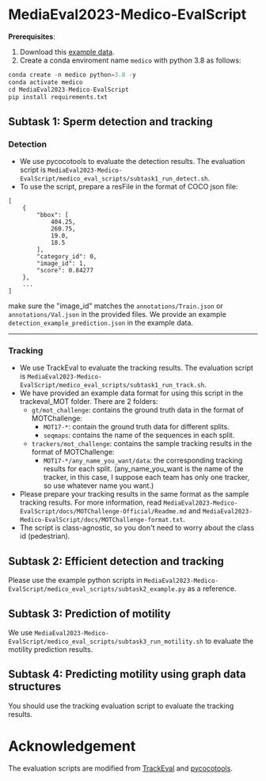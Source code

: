 # MediaEval2023-Medico-EvalScript

**Prerequisites**: 
1. Download this [example data](https://drive.google.com/file/d/1nSsQbAMxCmZoLeEAQwVLYVbQA7zq2WQG/view?usp=sharing).
2. Create a conda enviroment name `medico` with python 3.8 as follows:

```python
conda create -n medico python=3.8 -y
conda activate medico
cd MediaEval2023-Medico-EvalScript
pip install requirements.txt
```

## Subtask 1: Sperm detection and tracking

### Detection

- We use pycocotools to evaluate the detection results. The evaluation script is `MediaEval2023-Medico-EvalScript/medico_eval_scripts/subtask1_run_detect.sh`.
- To use the script, prepare a resFile in the format of COCO json file:
```
[
    {
        "bbox": [
            404.25,
            260.75,
            19.0,
            18.5
        ],
        "category_id": 0,
        "image_id": 1,
        "score": 0.84277
    },
    ...
]
```
make sure the "image_id" matches the `annotations/Train.json` or `annotations/Val.json` in the provided files. We provide an example `detection_example_prediction.json` in the example data.

---

### Tracking

- We use TrackEval to evaluate the tracking results. The evaluation script is `MediaEval2023-Medico-EvalScript/medico_eval_scripts/subtask1_run_track.sh`.
- We have provided an example data format for using this script in the trackeval_MOT folder. There are 2 folders:
    - `gt/mot_challenge`: contains the ground truth data in the format of MOTChallenge:
        - `MOT17-*`: contain the ground truth data for different splits.
        - `seqmaps`: contains the name of the sequences in each split.
    - `trackers/mot_challenge`: contains the sample tracking results in the format of MOTChallenge:
        - `MOT17-*/any_name_you_want/data`: the corresponding tracking results for each split. (any_name_you_want is the name of the tracker, in this case, I suppose each team has only one tracker, so use whatever name you want.)
- Please prepare your tracking results in the same format as the sample tracking results. For more information, read `MediaEval2023-Medico-EvalScript/docs/MOTChallenge-Official/Readme.md` and `MediaEval2023-Medico-EvalScript/docs/MOTChallenge-format.txt`.
- The script is class-agnostic, so you don't need to worry about the class id (pedestrian).

## Subtask 2: Efficient detection and tracking
Please use the example python scripts in `MediaEval2023-Medico-EvalScript/medico_eval_scripts/subtask2_example.py` as a reference.

## Subtask 3: Prediction of motility
We use `MediaEval2023-Medico-EvalScript/medico_eval_scripts/subtask3_run_motility.sh` to evaluate the motility prediction results. 

## Subtask 4: Predicting motility using graph data structures
You should use the tracking evaluation script to evaluate the tracking results.

# Acknowledgement
The evaluation scripts are modified from [TrackEval](https://github.com/JonathonLuiten/TrackEval) and [pycocotools](https://github.com/cocodataset/cocoapi/tree/master/PythonAPI/pycocotools).